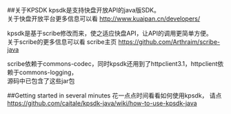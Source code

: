 ##关于KPSDK
kpsdk是支持快盘开放API的java版SDK。  
关于快盘开放平台更多信息可以看 http://www.kuaipan.cn/developers/

kpsdk是基于scribe修改而来，使之适应快盘API，让API的调用更简单方便。   
关于scribe的更多信息可以看 scribe主页 https://github.com/Arthraim/scribe-java 

scribe依赖于commons-codec，同时kpsdk还用到了httpclient3.1，httpclient依赖于commons-logging，  
源码中已包含了这些jar包

##Getting started in several minutes
花一点点时间看看如何使用kpsdk，
请点 https://github.com/caitale/kpsdk-java/wiki/how-to-use-kpsdk-java
